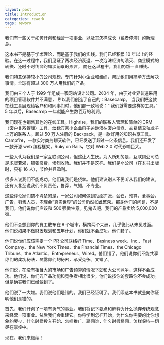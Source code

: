 ```yaml
---
layout: post
title: Introduction
categories: rework
tags: rework
---
```


我们有一些关于如何开创和经营一项事业，以及其怎样成长（或者停滞）的新理念。

这本书不是基于学术理论，而是基于我们的实践。我们已经积累 10 年以上的经验。在这一过程中，我们见证了两次经济衰退、一次泡沫经济的溃灭、商业模式的转换、还时不时传出的黯淡前景的预言， 而在这过程中，我们仍然一直赚钱。

我们特意保持较小的公司规模，专门针对小企业和组织，帮助他们用简单方法解决事情。全球有超过 300 万人用我们的产品。

我们由三个人于 1999 年组成一家网站设计公司。2004 年，由于对业界普遍采用的项目管理软件并不满意， 所以我们创造了自己的：Basecamp。 当我们把这款在线工具展现给客户和和同事们时，他们都一致地说：“ 我们就需要这样的工具。” 5 年以后，Basecamp 一年就能产生数百万的利润。

我们现在也销售其他的在线工具。Highrise，我们的联系人管理和简单的 CRM（客户关系管理）工具，给数万家小企业用于追踪潜在客户信息，交易情况和成千上万的联系人。超过 50 万人注册的 Backpack，是一款好用的知识共享工具。Campfire，一款实时商务聊天软件，已经发送了超过一亿条信息。我们还开发了一款开源 web 编程框架，Ruby on Rails，它对 Web 2.0 时代影响巨大。

一些人认为我们是一家互联网公司，但这让人生厌。为人所知的是，互联网公司总是求贤若渴，铺张浪费，惨烈收场。我们并不是这样。我们是小公司（在本书出版时，只有 16 人），节俭并且盈利。

很多人说我们不能成功。他们说我们是侥幸。他们建议别人不要听从我们的建议。还有人甚至说我们不负责任，鲁莽，气短，不专业。

这些评论家们搞不清楚的是，一家公司如何做到拒绝扩张，会议，预算，董事会，广告，销售人员，不理会“真实世界”的公司仍然如此繁荣。那是他们的问题，不是我们。他们说你们应该和 500 强做生意。见鬼去吧。我们的产品卖给 5,000,000 强。

他们不会想到你的员工散布在 8 个城市，横跨两个大洲，几乎彼此从未见过面。他们说如果不做财政规划和五年计划，你们就不会成功。他们错了。

他们说你们应该需要一个 PR 公司联络好 Time、Business week、Inc.、Fast Company、the New York Times、the Financial Times、the Chicago Tribune、the Atlantic、Entrepreneur、Wired。他们错了。他们说你们不能共享你们的成功秘诀，暴露你们的秘密，承受竞争。又错了。

他们说，在没有相当大的市场和广告预算的情况下就和大公司竞争，这样不会成功。他们说，你们的产品功能和竞争者相比很少，他们说按你的套路你不会成功。但是确实我们已经做到了。

他们说了一大堆。我们说他们是错的。我们已经证明了。我们写这本书就是向你证明他们是错的。

首先，我们开创了一项有勇气的事业。我们将记下要点和解释为什么抛弃传统观念来经营一项事业。然后我们会重建它。你将学到怎样开始，为什么你需要的比你想象的要少，什么时候投入开始，怎样推广，雇佣谁，什么时候雇佣，怎样保持一切尽在掌控中。

现在，我们来继续！